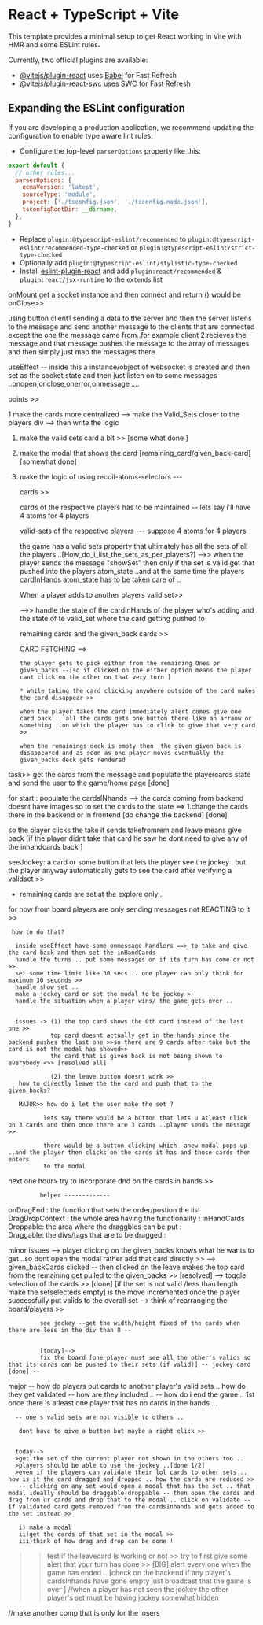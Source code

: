 # React + TypeScript + Vite

This template provides a minimal setup to get React working in Vite with HMR and some ESLint rules.

Currently, two official plugins are available:

- [@vitejs/plugin-react](https://github.com/vitejs/vite-plugin-react/blob/main/packages/plugin-react/README.md) uses [Babel](https://babeljs.io/) for Fast Refresh
- [@vitejs/plugin-react-swc](https://github.com/vitejs/vite-plugin-react-swc) uses [SWC](https://swc.rs/) for Fast Refresh

## Expanding the ESLint configuration

If you are developing a production application, we recommend updating the configuration to enable type aware lint rules:

- Configure the top-level `parserOptions` property like this:

```js
export default {
  // other rules...
  parserOptions: {
    ecmaVersion: 'latest',
    sourceType: 'module',
    project: ['./tsconfig.json', './tsconfig.node.json'],
    tsconfigRootDir: __dirname,
  },
}
```

- Replace `plugin:@typescript-eslint/recommended` to `plugin:@typescript-eslint/recommended-type-checked` or `plugin:@typescript-eslint/strict-type-checked`
- Optionally add `plugin:@typescript-eslint/stylistic-type-checked`
- Install [eslint-plugin-react](https://github.com/jsx-eslint/eslint-plugin-react) and add `plugin:react/recommended` & `plugin:react/jsx-runtime` to the `extends` list

onMount get a socket instance and then connect and return () would be onClose>>


using button client1 sending a data to the server and then the server listens to the message and send another message to the clients that are connected except the one the message came from..for example client 2 recieves the message and that message pushes the message to the array of messages and then simply just map the messages there 

useEffect -- inside this a instance/object  of websocket is created and then set as the socket state and then just listen on to some messages ..onopen,onclose,onerror,onmessage .... 


points >> 

1 make the cards more centralized --> make the Valid_Sets closer to the players div --> then write the logic  


1. make the valid sets card a bit >> [some what done ]
2. make the modal that shows the card [remaining_card/given_back-card] [somewhat done]



3. make the logic of using recoil-atoms-selectors ---
  
   cards >>  
   
   cards of the respective players has to be maintained 
      -- lets say i'll have 4 atoms for 4 players 

   valid-sets of the respective players 
       --- suppose 4 atoms for 4 players 

   the game has a valid sets property that ultimately has all the sets of all the players ..[How_do_i_list_the_sets_as_per_players?]
       -->> when the player sends the message "showSet" then only if the set is valid get that pushed into the players atom_state ..and at the same time the players cardInHands atom_state has to be taken care of ..

   When a player adds to another players valid set>>

     -->> handle the state of the cardInHands of the player who's adding and the state of te valid_set where the card getting pushed to  
   
   remaining cards and the given_back cards >>


   CARD FETCHING ==>

       the player gets to pick either from the remaining Ones or given_backs --[so if clicked on the either option means the player cant click on the other on that very turn ] 
   
       * while taking the card clicking anywhere outside of the card makes the card disappear >>

       when the player takes the card immediately alert comes give one card back .. all the cards gets one button there like an arraow or something ..on which the player has to click to give that very card >>

       when the remainings deck is empty then  the given given back is disappeared and as soon as one player moves eventually the given_backs deck gets rendered

task>> 
 get the cards from the message and populate the playercards state and send the user to the game/home page [done]


 for start : 
             populate the cardsINhands --> the cards coming from backend doesnt have images so to set the cards to the state ==>
                                                                                                                                1.change the cards there in the backend 
                                                                                                                                or in frontend [do change the backend] [done]

 so the player clicks the take it sends takefromrem and leave means give back [if the player didnt take that card he saw he dont need to give any of the inhandcards back ]

 seeJockey: a card or some button that lets the player see the jockey . but the player anyway automatically gets to see the card after verifying a validset >>

 * remaining cards are set at the explore only ..

 for now from board players are only sending messages not REACTING to it >>

     how to do that? 

      inside useEffect have some onmessage handlers ==> to take and give the card back and then set the inHandCards
      handle the turns .. put some messages on if its turn has come or not >>
      set some time limit like 30 secs .. one player can only think for maximum 30 seconds >>
      handle show set ..
      make a jockey card or set the modal to be jockey >
      handle the situation when a player wins/ the game gets over ..


      issues -> (1) the top card shows the 0th card instead of the last one >>
                top card doesnt actually get in the hands since the backend pushes the last one >>so there are 9 cards after take but the card is not the modal has showed>>
                the card that is given back is not being shown to everybody <>> [resolved all]
                
                (2) the leave button doesnt work >> 
       how to directly leave the the card and push that to the given_backs?

       MAJOR>> how do i let the user make the set ?

              lets say there would be a button that lets u atleast click on 3 cards and then once there are 3 cards ..player sends the message >> 
              
              there would be a button clicking which  anew modal pops up ..and the player then clicks on the cards it has and those cards then enters 
              to the modal  


next one hour> try to incorporate dnd on the cards in hands >>


             helper -------------
onDragEnd : the function that sets the order/postion the list 
DragDropContext : the whole area having the functionality : inHandCards
Droppable: the area where the draggbles can be put :  
Draggable: the divs/tags that are to be dragged :



minor issues --> player clicking on the given_backs knows what he wants to get ..so dont open the modal rather add that card directly >> 
             --> given_backCards clicked -- then clicked on the leave makes the top card from the remaining get pulled to the given_backs >> [resolved]
             --> toggle selection of the cards >>
              [done]
             [if the set is not valid /less than length make the setselecteds empty] is the move incremented once the player successfully put valids to the overall set
             --> think of rearranging the board/players >>

             see jockey --get the width/height fixed of the cards when there are less in the div than 8 -- 

             
             [today]-->
             fix the board [one player must see all the other's valids so that its cards can be pushed to their sets (if valid)] -- jockey card [done] -- 

major -- how do players put cards to another player's valid sets .. how do they get validated -- how are they included .. 
      -- how do i end the game .. 1st once there is atleast one player that has no cards in the hands ... 
        
        
      -- one's valid sets are not visible to others ..

       dont have to give a button but maybe a right click >>
      

      today--> 
      >get the set of the current player not shown in the others too .. 
      >players should be able to use the jockey ..[done 1/2]
      >even if the players can validate their lol cards to other sets .. how is it the card dragged and dropped .. how the cards are reduced >>
       -- clicking on any set would open a modal that has the set .. that modal ideally should be draggable-droppable -- then open the cards and drag from ur cards and drop that to the modal .. click on validate -- if validated card gets removed from the cardsInhands and gets added to the set instead >>

       i) make a modal 
       ii)get the cards of that set in the modal >> 
       iii)think of how drag and drop can be done !
        

>>test if the leavecard is working or not >> 
>>try to first give some alert that your turn has done >> 
>> [BIG] alert every one when the game has ended .. [check on the backend if any player's cardsInhands have gone empty just broadcast that the game is over ]
//when a player has not seen the jockey the other player's set must be having jockey somewhat hidden 

//make another comp that is only for the losers 